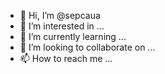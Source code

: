 - 👋 Hi, I’m @sepcaua
- 👀 I’m interested in ...
- 🌱 I’m currently learning ...
- 💞️ I’m looking to collaborate on ...
- 📫 How to reach me ...

<!---
sepcaua/sepcaua is a ✨ special ✨ repository because its `README.md` (this file) appears on your GitHub profile.
You can click the Preview link to take a look at your changes.
--->
